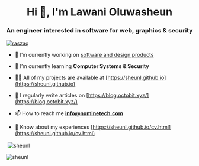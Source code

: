<h1 align="center">Hi 👋, I'm Lawani Oluwasheun</h1>
<h3 align="center">An engineer interested in software for web, graphics & security</h3>

<p align="left"> <a href="https://twitter.com/raszaq" target="blank"><img src="https://img.shields.io/twitter/follow/raszaq?logo=twitter&style=for-the-badge" alt="raszaq" /></a> </p>

- 🔭 I’m currently working on [software and design products](https://www.octobit.xyz/)

- 🌱 I’m currently learning **Computer Systems & Security**

- 👨‍💻 All of my projects are available at [https://sheunl.github.io](https://sheunl.github.io)

- 📝 I regularly write articles on [https://blog.octobit.xyz/](https://blog.octobit.xyz/)

- 📫 How to reach me **info@numinetech.com**

- 📄 Know about my experiences [https://sheunl.github.io/cv.html](https://sheunl.github.io/cv.html)




<div style="dislay:flex">

<p>&nbsp;<img align="center" src="https://github-readme-stats.vercel.app/api?username=sheunl&show_icons=true&locale=en" alt="sheunl" /></p>

<p><img align="center" src="https://github-readme-streak-stats.herokuapp.com/?user=sheunl&" alt="sheunl" /></p>
  
</div>  
  
